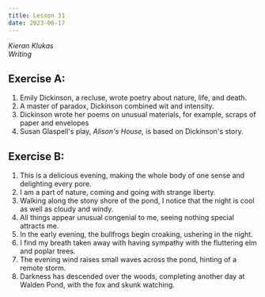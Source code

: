```yaml
---
title: Lesson 31
date: 2023-06-17
---
```


*Kieran Klukas*  
*Writing*  

## Exercise A:

1. Emily Dickinson, a recluse, wrote poetry about nature, life, and death.  
2. A master of paradox, Dickinson combined wit and intensity.  
3. Dickinson wrote her poems on unusual materials, for example, scraps of paper and envelopes  
4. Susan Glaspell's play, *Alison's House,* is based on Dickinson's story.

## Exercise B:

1. This is a delicious evening, making the whole body of one sense and delighting every pore.  
2. I am a part of nature, coming and going with strange liberty.  
3. Walking along the stony shore of the pond, I notice that the night is cool as well as cloudy and windy.  
4. All things appear unusual congenial to me, seeing nothing special attracts me.  
5. In the early evening, the bullfrogs begin croaking, ushering in the night.  
6. I find my breath taken away with having sympathy with the fluttering elm and poplar trees.  
7. The evening wind raises small waves across the pond, hinting of a remote storm.  
8. Darkness has descended over the woods, completing another day at Walden Pond, with the fox and skunk watching.